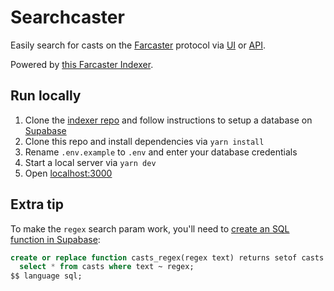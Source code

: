# Searchcaster

Easily search for casts on the [Farcaster](https://www.farcaster.xyz/) protocol via [UI](https://searchcaster.xyz/) or [API](https://searchcaster.xyz/docs).

Powered by [this Farcaster Indexer](https://github.com/gskril/farcaster-indexer).

## Run locally

1. Clone the [indexer repo](https://github.com/gskril/farcaster-indexer) and follow instructions to setup a database on [Supabase](https://supabase.com/)
2. Clone this repo and install dependencies via `yarn install`
3. Rename `.env.example` to `.env` and enter your database credentials
4. Start a local server via `yarn dev`
5. Open [localhost:3000](http://localhost:3000/)

## Extra tip

To make the `regex` search param work, you'll need to [create an SQL function in Supabase](https://github.com/supabase/supabase/discussions/1822?sort=new#discussioncomment-827513):

```sql
create or replace function casts_regex(regex text) returns setof casts as $$
  select * from casts where text ~ regex;
$$ language sql;
```
